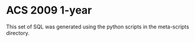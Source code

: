 ACS 2009 1-year
===============

This set of SQL was generated using the python scripts in the meta-scripts
directory.
